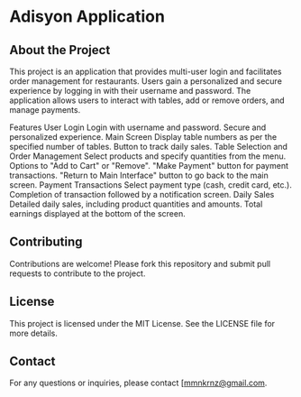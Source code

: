 # Adisyon Application

## About the Project
This project is an application that provides multi-user login and facilitates order management for restaurants. Users gain a personalized and secure experience by logging in with their username and password. The application allows users to interact with tables, add or remove orders, and manage payments.

Features
User Login
Login with username and password.
Secure and personalized experience.
Main Screen
Display table numbers as per the specified number of tables.
Button to track daily sales.
Table Selection and Order Management
Select products and specify quantities from the menu.
Options to "Add to Cart" or "Remove".
"Make Payment" button for payment transactions.
"Return to Main Interface" button to go back to the main screen.
Payment Transactions
Select payment type (cash, credit card, etc.).
Completion of transaction followed by a notification screen.
Daily Sales
Detailed daily sales, including product quantities and amounts.
Total earnings displayed at the bottom of the screen.



## Contributing
Contributions are welcome! Please fork this repository and submit pull requests to contribute to the project.

## License
This project is licensed under the MIT License. See the LICENSE file for more details.

## Contact
For any questions or inquiries, please contact [mmnkrnz@gmail.com.
